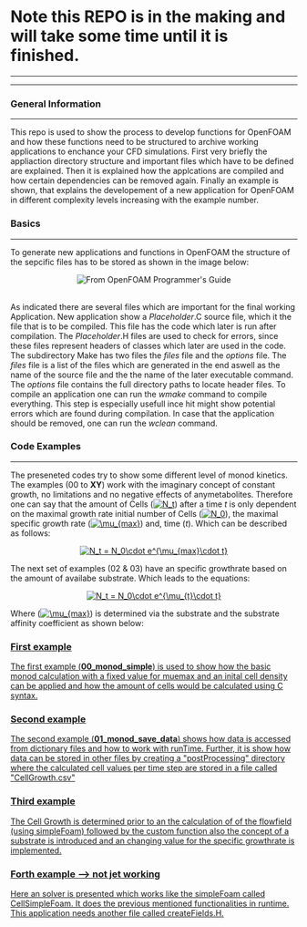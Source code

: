 # Note this REPO is in the making and will take some time until it is finished.
***
***
### General Information
***  
This repo is used to show the process to develop functions for OpenFOAM and how these functions need to be structured to archive working applications to enchance your CFD simulations. First very briefly the appliaction directory structure and important files which have to be defined are explained. Then it is explained how the applcations are compiled and how certain dependencies can be removed again. Finally an example is shown, that explains the developement of a new application for OpenFOAM in different complexity levels increasing with the example number. 

### Basics
***
To generate new applications and functions in OpenFOAM the structure of the sepcific files has to be stored as shown in the image below: <br> <p align="center"><img src="https://cdn.cfd.direct/docs/user-guide-v7/img/user253x.png" alt = "From OpenFOAM Programmer's Guide" > </p> <br> As indicated there are several files which are important for the final working Application. New application show a *Placeholder*.C source file, which it the file that is to be compiled. This file has the code which later is run after compilation. The *Placeholder*.H files are used to check for errors, since these files represent headers of classes which later are used in the code. The subdirectory Make has two files the *files* file and the *options* file. The *files* file is a list of the files which are generated in the end aswell as the name of the source file and the the name of the later executable command. The *options* file contains the full directory paths to locate header files. To compile an application one can run the *wmake* command to compile everything. This step is especially usefull ince hit might show potential errors which are found during compilation. In case that the application should be removed, one can run the *wclean* command.

### Code Examples
***
The preseneted codes try to show some different level of monod kinetics. The examples (00 to **XY**) work with the imaginary concept of constant growth, no limitations and no negative effects of anymetabolites. Therefore one can say that the amount of Cells (<a href="https://www.codecogs.com/eqnedit.php?latex=N_t" target="_blank"><img src="https://latex.codecogs.com/gif.latex?N_t" title="N_t" /></a>) after a time *t* is only dependent on the maximal growth rate initial number of Cells (<a href="https://www.codecogs.com/eqnedit.php?latex=N_0" target="_blank"><img src="https://latex.codecogs.com/gif.latex?N_0" title="N_0" /></a>), the maximal specific growth rate (<a href="https://www.codecogs.com/eqnedit.php?latex=\mu_{max}" target="_blank"><img src="https://latex.codecogs.com/gif.latex?\mu_{max}" title="\mu_{max}" /></a>) and, time (*t*). Which can be described as follows:
<p align="center"> <a href="https://www.codecogs.com/eqnedit.php?latex=N_t&space;=&space;N_0\cdot&space;e^{\mu_{max}\cdot&space;t}" target="_blank"><img src="https://latex.codecogs.com/gif.latex?N_t&space;=&space;N_0\cdot&space;e^{\mu_{max}\cdot&space;t}" title="N_t = N_0\cdot e^{\mu_{max}\cdot t}" /></a> </p>

The next set of examples (02 & 03) have an specific growthrate based on the amount of availabe substrate. Which leads to the equations:
<p align="center"> <a href="https://www.codecogs.com/eqnedit.php?latex=N_t&space;=&space;N_0\cdot&space;e^{\mu_{t}\cdot&space;t}" target="_blank"><img src="https://latex.codecogs.com/gif.latex?N_t&space;=&space;N_0\cdot&space;e^{\mu_{t}\cdot&space;t}" title="N_t = N_0\cdot e^{\mu_{t}\cdot t}" /></a> </p> Where (<a href="https://www.codecogs.com/eqnedit.php?latex=\mu_{max}" target="_blank"><img src="https://latex.codecogs.com/gif.latex?\mu_{max}" title="\mu_{max}" /></a>) is determined via the substrate and the substrate affinity coefficient as shown below:
<a href="https://latex.codecogs.com/png.latex?%5Cmu_t%20%3D%20%5Cmu_%7Bmax%7D%20%5Ccdot%20%5Cfrac%7BS%7D%7BK_s%20&plus;%20S%7D">



### First example 
The first example (**00_monod_simple**) is used to show how the basic monod calculation with a fixed value for muemax and an inital cell density can be applied and how the amount of cells would be calculated using C syntax.

### Second example
The second example (**01_monod_save_data**) shows how data is accessed from dictionary files and how to work with runTime. Further, it is show how data can be stored in other files by creating a "postProcessing" directory where the calculated cell values per time step are stored in a file called "CellGrowth.csv" 

### Third example
The Cell Growth is determined prior to an the calculation of of the flowfield (using simpleFoam) followed by the custom function also the concept of a substrate is introduced and an changing value for the specific growthrate is implemented. 

### Forth example --> not jet working
Here an solver is presented which works like the simpleFoam called CellSimpleFoam. It does the previous mentioned functionalities in runtime. This application needs another file called createFields.H.

